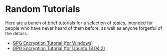
# Random Tutorials #

Here are a bunch of brief tutorials for a selection of topics, intended for people who have never heard of them before, as well as anyone forgetful of the details.


- [GPG Encryption Tutorial (for Windows)][gpg_win]
- [GPG Encryption Tutorial (for Ubuntu 18.04.2)][gpg_ubu]


[gpg_win]: ./set_up_gpg_on_windows/index.md
[gpg_ubu]:  ./set_up_gpg_on_ubuntu/index.md

